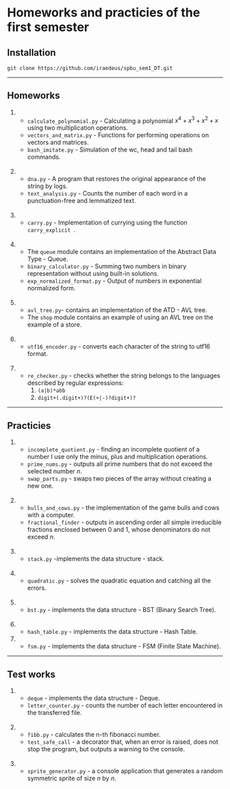 # Homeworks and practicies of the first semester

<!--Installation-->
## Installation
```
git clone https://github.com/iraedeus/spbu_sem1_DT.git
```

---
## Homeworks
1. - ``calculate_polynomial.py`` - Calculating a polynomial $x^4 + x^3 + x^2 + x$ using two multiplication operations.
   - ``vectors_and_matrix.py`` - Functions for performing operations on vectors and matrices.
   - ``bash_imitate.py`` - Simulation of the wc, head and tail bash commands.  
&nbsp;
2. - ``dna.py`` - A program that restores the original appearance of the string by logs.
   - ``text_analysis.py`` - Counts the number of each word in a punctuation-free and lemmatized text.  
&nbsp;
3. - ``carry.py`` - Implementation of currying using the function ``carry_explicit ``.  
&nbsp;
4. - The ``queue`` module contains an implementation of the Abstract Data Type - Queue.
   - ``binary_calculator.py`` - Summing two numbers in binary representation without using built-in solutions.
   - ``exp_normalized_format.py`` - Output of numbers in exponential normalized form.  
&nbsp;
5. - ``avl_tree.py``- contains an implementation of the ATD - AVL tree.
   - The ``shop`` module contains an example of using an AVL tree on the example of a store.  
&nbsp;
6. - ``utf16_encoder.py`` - converts each character of the string to utf16 format.  
&nbsp;
7. - ``re_checker.py`` - checks whether the string belongs to the languages described by regular expressions: 
     1) ``(a|b)*abb``
     2) ``digit+(.digit+)?(E(+|-)?digit+)?``
---
## Practicies
1. - ``incomplete_quotient.py`` - finding an incomplete quotient of a number I use only the minus, plus and multiplication operations.
   - ``prime_nums.py`` - outputs all prime numbers that do not exceed the selected number $n$.
   - ``swap_parts.py`` - swaps two pieces of the array without creating a new one.  
&nbsp;
2. - ``bulls_and_cows.py`` - the implementation of the game bulls and cows with a computer.
   - ``fractional_finder`` - outputs in ascending order all simple irreducible fractions enclosed between 0 and 1, whose denominators do not exceed $n$.  
&nbsp;
3. - ``stack.py`` -implements the data structure - stack.  
&nbsp;
4. - ``quadratic.py`` - solves the quadratic equation and catching all the errors.  
&nbsp;
5. - ``bst.py`` - implements the data structure - BST (Binary Search Tree).  
&nbsp;
6. - ``hash_table.py`` -  implements the data structure - Hash Table. 
&nbsp;
7. - ``fsm.py`` - implements the data structure - FSM (Finite State Machine). 
---

## Test works

1. - ``deque`` - implements the data structure - Deque.
   - ``letter_counter.py`` - counts the number of each letter encountered in the transferred file.  
&nbsp;
2. - ``fibb.py`` - calculates the n-th fibonacci number.
   - ``test_safe_call`` - a decorator that, when an error is raised, does not stop the program, but outputs a warning to the console.  
&nbsp;
3. - ``sprite_generator.py`` - a console application that generates a random symmetric sprite of size $n$ by $n$.  
